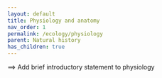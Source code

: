 ```yaml
---
layout: default
title: Physiology and anatomy
nav_order: 1
permalink: /ecology/physiology
parent: Natural history
has_children: true
---
```


==> Add brief introductory statement to physiology
